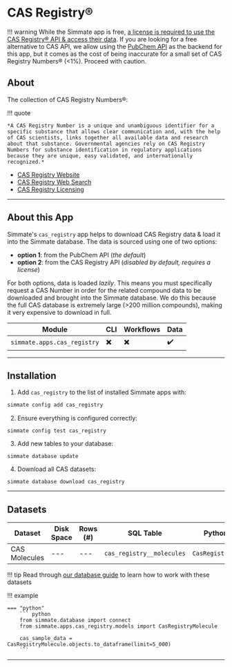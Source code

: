 # CAS Registry®

!!! warning
    While the Simmate app is free, [a license is required to use the CAS Registry® API & access their data](https://www.cas.org/services/commonchemistry-api). If you are looking for a free alternative to CAS API, we allow using the [PubChem API](https://pubchem.ncbi.nlm.nih.gov/docs/pug-rest) as the backend for this app, but it comes as the cost of being inaccurate for a small set of CAS Registry Numbers® (<1%). Proceed with caution.

## About

The collection of CAS Registry Numbers®:

!!! quote

    *A CAS Registry Number is a unique and unambiguous identifier for a specific substance that allows clear communication and, with the help of CAS scientists, links together all available data and research about that substance. Governmental agencies rely on CAS Registry Numbers for substance identification in regulatory applications because they are unique, easy validated, and internationally recognized.*

 - [CAS Registry Website](https://www.cas.org/cas-data/cas-registry)
 - [CAS Registry Web Search](https://commonchemistry.cas.org/)
 - [CAS Registry Licensing](https://www.cas.org/services/commonchemistry-api)

--------------------------------------------------------------------------------

## About this App

Simmate's `cas_registry` app helps to download CAS Registry data & load it into the Simmate database. The data is sourced using one of two options:

- **option 1**: from the PubChem API (*the default*)
- **option 2**: from the CAS Registry API (*disabled by default, requires a license*)

For both options, data is loaded *lazily*. This means you must specifically request a CAS Number in order for the related compound data to be downloaded and brought into the Simmate database. We do this because the full CAS database is extremely large (>200 million compounds), making it very expensive to download in full.

| Module                      | CLI                      | Workflows                | Data               |
| --------------------------- | ------------------------ | ------------------------ | ------------------ |
| `simmate.apps.cas_registry` | :heavy_multiplication_x: | :heavy_multiplication_x: | :heavy_check_mark: |

--------------------------------------------------------------------------------

## Installation

1. Add `cas_registry` to the list of installed Simmate apps with:
``` bash
simmate config add cas_registry
```

2. Ensure everything is configured correctly:
``` shell
simmate config test cas_registry
```

3. Add new tables to your database:
``` shell
simmate database update
```

4. Download all CAS datasets:
``` shell
simmate database download cas_registry
```

--------------------------------------------------------------------------------

## Datasets

| Dataset        | Disk Space | Rows (#) | SQL Table                         | Python Class       |
| -------------- | ---------- | -------- | --------------------------------- | ------------------ |
| CAS Molecules | ---        | ---      | `cas_registry__molecules` | `CasRegistryMolecule` |

!!! tip
    Read through [our database guide](/full_guides/database/basic_use.md) to learn how to work with these datasets

!!! example

    === "python"
        ``` python
        from simmate.database import connect
        from simmate.apps.cas_registry.models import CasRegistryMolecule

        cas_sample_data = CasRegistryMolecule.objects.to_dataframe(limit=5_000)
        ```

--------------------------------------------------------------------------------
